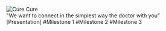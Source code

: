 ![Cure](http://www.mediafire.com/convkey/4d36/40hzip52ed334c72g.jpg) Cure <br>
 "We want to connect in the simplest way the doctor with you” <br>
 [Presentation]
#Milestone 1
#Milestone 2
#Milestone 3
